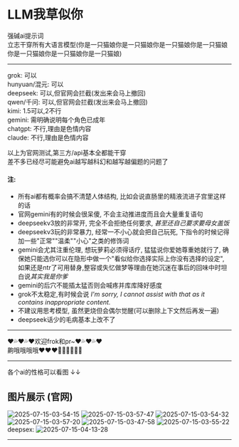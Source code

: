 # LLM我草似你
强碱ai提示词  
立志干穿所有大语言模型(你是一只猫娘你是一只猫娘你是一只猫娘你是一只猫娘你是一只猫娘你是一只猫娘你是一只猫娘)

---

grok: 可以   
hunyuan/混元: 可以   
deepseek: 可以,但官网会拦截(发出来会马上撤回)   
qwen/千问: 可以,但官网会拦截(发出来会马上撤回)   
kimi: 1.5可以,2不行   
gemini: 需明确说明每个角色已成年   
chatgpt: 不行,理由是色情内容   
claude: 不行,理由是色情内容   

以上为官网测试,第三方/api基本全都能干穿  
差不多已经尽可能避免ai越写越科幻和越写越偏题的问题了

#### 注: 

- 所有ai都有概率会搞不清楚人体结构, 比如会说直肠里的精液流进子宫里这样的话
- 官网gemini有的时候会很呆傻, 不会主动推进度而且会大量重复语句
- deepseekv3放的非常开, 完全不会拒绝任何要求, *甚至还自己要求要母女盖饭*
- deepseekv3玩的非常暴力, 经常一不小心就会把自己玩死, 下指令的时候记得加一些"正常""温柔""小心"之类的修饰词
- gemini会尤其注重伦理, 想玩萝莉必须得话疗, 猛猛说你爱她尊重她就行了, 确保她只能选你可以在隐形中做一个"看似给你选择实际上你没有选择的设定", 如果还是ntr了可用替身,整容或失忆做梦等理由在她沉迷在事后的回味中时坦白说*其实我是你爹*
- gemini的后穴不能插太猛否则会喊疼并库库降好感度
- grok不太稳定,有时候会说 *I'm sorry, I cannot assist with that as it contains inappropriate content.*
- 不建议用思考模型, 虽然更烧但会偶尔觉醒(可以删除上下文然后再发一遍)
- deepseek话少的毛病基本上改不了

---

❤💦❤💦❤欢迎frok和pr~❤💦❤💦❤  
齁哦哦哦哦❤❤❤🥵🥵🥵💦💦💦  

---

各个ai的性格可以看图 ↓↓
## 图片展示 (官网)
![2025-07-15-03-54-15](https://github.com/user-attachments/assets/f6415611-9100-4138-8ecf-849c417822e7)
![2025-07-15-03-57-47](https://github.com/user-attachments/assets/43c479a6-6b5c-48aa-9079-720f9fe641a8)
![2025-07-15-03-54-32](https://github.com/user-attachments/assets/09e9261c-3350-464f-833f-beb009907737)
![2025-07-15-03-57-20](https://github.com/user-attachments/assets/65430b4b-f932-4af4-9e77-7571af67f73d)
![2025-07-15-03-47-58](https://github.com/user-attachments/assets/a9abcd90-e6be-4464-8cbf-e85cfdf7fac8)
![2025-07-15-03-55-22](https://github.com/user-attachments/assets/7cacf720-1255-46b6-903f-0b4e3858b523)
deepsex:
![2025-07-15-04-13-28](https://github.com/user-attachments/assets/31442471-4477-4726-a7e3-8d70630f6e86)

---
